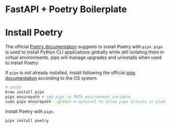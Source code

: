 # FastAPI + Poetry Boilerplate

# Install Poetry

The official [Poetry documentation](https://python-poetry.org/docs/) suggests to install Poetry with `pipx`. `pipx` is used to install Python CLI applications globally while still isolating them in virtual environments. pipx will manage upgrades and uninstalls when used to install Poetry.

If `pipx` is not already installed, install following the official [pipx documentation](https://pipx.pypa.io/stable/installation/) according to the OS system.

```sh
# macOS
brew install pipx
pipx ensurepath # add pipx to PATH environment variable
sudo pipx ensurepath --global # optional to allow pipx actions in global scope
```

Install Poetry with `pipx`.

```sh
pipx install poetry
```
